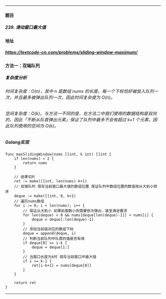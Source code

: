 ***
#### 题目
##### 239. 滑动窗口最大值
#### 地址
##### https://leetcode-cn.com/problems/sliding-window-maximum/
#### 方法一：双端队列
##### 复杂度分析
###### 时间复杂度：O(n)，其中 n 是数组 nums 的长度。每一个下标恰好被放入队列一次，并且最多被弹出队列一次，因此时间复杂度为 O(n)。
###### 空间复杂度：O(k)。与方法一不同的是，在方法二中我们使用的数据结构是双向的，因此「不断从队首弹出元素」保证了队列中最多不会有超过 k+1 个元素，因此队列使用的空间为 O(k)。
##### Golang实现
    func maxSlidingWindow(nums []int, k int) []int {
    	if len(nums) < 2 {
    		return nums
    	}
    
    	// 结果切片
    	ret := make([]int, len(nums)-k+1)
    	// 双端队列 保存当前窗口最大值的数组位置 保证队列中数组位置的数值按从大到小排序
    	deque := make([]int, 0, k+1)
    	// 遍历nums数组
    	for i := 0; i < len(nums); i++ {
    		// 保证从大到小 如果前面数小则需要依次弹出，直至满足要求
    		for len(deque) > 0 && nums[deque[len(deque)-1]] < nums[i] {
    			deque = deque[:len(deque)-1]
    		}
    		// 添加当前值对应的数组下标
    		deque = append(deque, i)
    		// 判断当前队列中队首的值是否有效
    		if deque[0] <= i-k {
    			deque = deque[1:]
    		}
    		// 当窗口长度为k时 保存当前窗口中最大值
    		if i >= k-1 {
    			ret[i-k+1] = nums[deque[0]]
    		}
    	}
    
    	return ret
    }
***